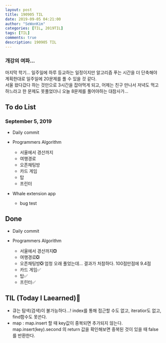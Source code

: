 ```yaml
---
layout: post
title: 190905 TIL
date: 2019-09-05 04:21:00
author: "SeWonKim"
categories: [TIL, 2019TIL]
tags: [TIL]
comments: true
description: 190905 TIL
---
```


### 개강의 여파...

마지막 학기... 일주일에 하루 등교하는 일정이지만 알고리즘 푸는 시간을 더 단축해야 계획한대로 일주일에 20문제를 풀 수 있을 것 같다.  
서울 왔다갔다 하는 것만으로 3시간을 잡아먹게 되고, 어제는 친구 만나서 저녁도 먹고하느라고 한 문제도 못풀었더니 오늘 8문제를 풀어야하는 대참사가...

## To do List

### September 5, 2019

- Daily commit
- Programmers Algorithm

  - 서울에서 경산까지
  - 여행경로
  - 오픈채팅방
  - 카드 게임
  - 탑
  - 프린터

- Whale extension app
  - bug test

## Done

- Daily commit
- Programmers Algorithm

  - 서울에서 경산까지❎
  - 여행경로❎
  - 오픈채팅방❎ 엄청 오래 풀었는데... 결과가 처참하다. 100점만점에 9.4점
  - 카드 게임✅
  - 탑✅
  - 프린터✅

## TIL (Today I Laearned)🤔

- 큐는 탐색(검색)이 불가능하다...! index를 통해 접근할 수도 없고, iteratior도 없고, find함수도 못쓴다.
- map : map.insert 할 때 key값이 중복되면 추가되지 않는다. map.insert(key).second 의 return 값을 확인해보면 중복된 것이 있을 때 false를 반환한다.

